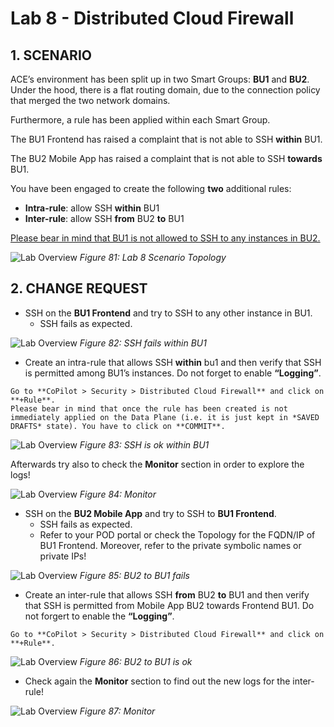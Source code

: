 # Lab 8 - Distributed Cloud Firewall

## 1. SCENARIO

ACE’s environment has been split up in two Smart Groups: **BU1** and **BU2**. Under the hood, there is a flat routing domain, due to the connection policy that merged the two network domains.

Furthermore, a rule has been applied within each Smart Group.


The BU1 Frontend has raised a complaint that is not able to SSH **within** BU1.

The BU2 Mobile App has raised a complaint that is not able to SSH **towards** BU1.

You have been engaged to create the following **two** additional rules:

- **Intra-rule**: allow SSH **within** BU1
- **Inter-rule**: allow SSH **from** BU2 **to** BU1

<ins>Please bear in mind that BU1 is not allowed to SSH to any instances in BU2.</ins>

![Lab Overview](images/lab8-topology.png)
_Figure 81: Lab 8 Scenario Topology_


## 2. CHANGE REQUEST

- SSH on the **BU1 Frontend** and try to SSH to any other instance in BU1.
  - SSH fails as expected.

![Lab Overview](images/lab8-topology.png)
_Figure 82: SSH fails within BU1_

- Create an intra-rule that allows SSH **within** bu1 and then verify that SSH is permitted among BU1’s instances. Do not forget to enable **“Logging”**.

```{tip}
Go to **CoPilot > Security > Distributed Cloud Firewall** and click on **+Rule**.
Please bear in mind that once the rule has been created is not immediately applied on the Data Plane (i.e. it is just kept in *SAVED DRAFTS* state). You have to click on **COMMIT**.
```

![Lab Overview](images/lab8-sshok.png)
_Figure 83: SSH is ok within BU1_

Afterwards try also to check the **Monitor** section in order to explore the logs!

![Lab Overview](images/lab8-monitor.png)
_Figure 84: Monitor_

- SSH on the **BU2 Mobile App** and try to SSH to **BU1 Frontend**.
  - SSH fails as expected.
  - Refer to your POD portal or check the Topology for the FQDN/IP of BU1 Frontend. Moreover, refer to the private symbolic names or private IPs!

![Lab Overview](images/lab8-bu2tobu1.png)
_Figure 85: BU2 to BU1 fails_

- Create an inter-rule that allows SSH **from** BU2 **to** BU1 and then verify that SSH is permitted from Mobile App BU2 towards Frontend BU1. Do not forgert to enable the **“Logging”**.

```{tip}
Go to **CoPilot > Security > Distributed Cloud Firewall** and click on **+Rule**.
```

![Lab Overview](images/lab8-bu2tobu1ok.png)
_Figure 86: BU2 to BU1 is ok_

- Check again the **Monitor** section to find out the new logs for the inter-rule!

![Lab Overview](images/lab8-monitor2.png)
_Figure 87: Monitor_